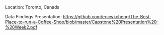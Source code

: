 Location: Toronto, Canada

Data Findings Presentation: https://github.com/ericwkcheng/The-Best-Place-to-run-a-Coffee-Shop/blob/master/Capstone%20Presentation%20-%20Week2.pdf
